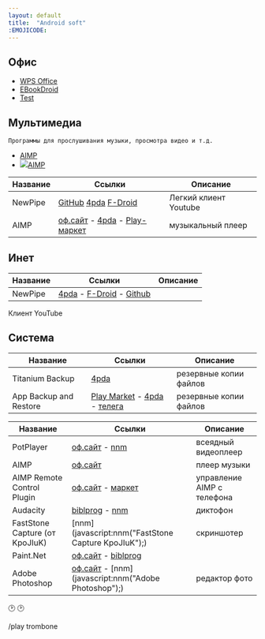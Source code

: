 ```yaml
---
layout: default
title:  "Android soft"
:EMOJICODE:
---
```


<!--
<script>
var word;
function nnm(name){
word = name;
window.open();
document.forms[0].submit();
}
</script>
<form action="http://nnm-club.me/forum/tracker.php" method="post">
<input name="f" type="hidden" value="-1">
<input name="nm" type="hidden" value="javascript: return word;">
</form>
-->

## Офис
* [WPS Office](javascript:nnm("WPS");)
* [EBookDroid](javascript:rtr("Ebook");)
* [Test](nnm('Test');)

## Мультимедиа
`Программы для прослушивания музыки, просмотра видео и т.д.`
* [AIMP](http://tegos.ru)
* ![](/img/logo.jpg)[AIMP](http://aimp.ru)

**Название** | **Ссылки** | **Описание**
------------ | ---------- | ------------
NewPipe | [GitHub](#) [4pda](#) [F-Droid](#) | Легкий клиент Youtube
AIMP | [оф.сайт](#) - [4pda](#) - [Play-маркет](#) | музыкальный плеер
 
## Инет
**Название** | **Ссылки** | **Описание**
------------ | ---------- | ------------
NewPipe | [4pda](#) - [F-Droid](#) - [Github](#) | 
 Клиент YouTube
 

## Система
**Название** | **Ссылки** | **Описание**
------------ | ---------- | ------------
Titanium Backup | [4pda](#) | резервные копии файлов
App Backup and Restore | [Play Market](#4pda) -  [4pda](#) - [телега](#) | резервные копии файлов


**Название** | **Ссылки** | **Описание**
------------ | --------- | ------------
PotPlayer | [оф.сайт](http://potplayer.ru/download/) - [nnm](javascript:nnm("PotPlayer");) | всеядный видеоплеер
AIMP | [оф.сайт](http://aimp.ru) | плеер музыки
AIMP Remote Control Plugin | [оф.сайт](http://aimpremote.blogspot.com/p/installation-ru.html) - [маркет](https://play.google.com/store/apps/details?id=com.invised.aimp.rc) |управление AIMP с телефона
Audacity | [biblprog](https://biblprog.org.ua/ru/audacity/download/) - [nnm](javascript:nnm("Audacity");) | диктофон
FastStone Capture (от KpoJIuK) | [nnm](javascript:nnm("FastStone Capture KpoJIuK");)  | скриншотер
Paint.Net | [оф.сайт](http://paintnet.ru/download/) - [biblprog](https://biblprog.org.ua/ru/paint_net/download/)
Adobe Photoshop | [оф.сайт](http://adobe.com) - [nnm](javascript:nnm("Adobe Photoshop");) | редактор фото




:clock2:
:clock2:

/play trombone


<script>
function rtr(name){
window.open("https://rutracker.org/forum/tracker.php?nm="+name);
}
function nnm(name){
window.open("http://nnm-club.me/forum/tracker.php?nm="+name);
}
</script>
